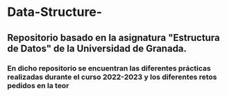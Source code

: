# Data-Structure-

## Repositorio basado en la asignatura "Estructura de Datos" de la Universidad de Granada.

### En dicho repositorio se encuentran las diferentes prácticas realizadas durante el curso 2022-2023 y los diferentes retos pedidos en la teor

